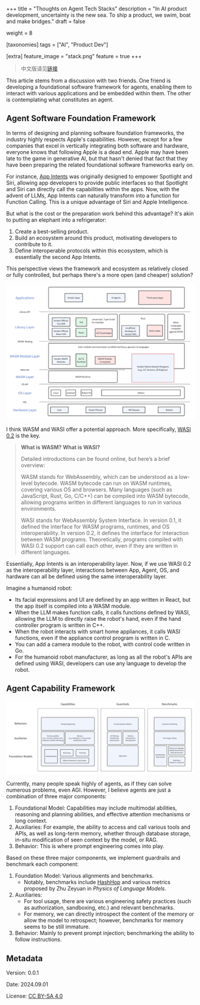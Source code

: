 +++
title = "Thoughts on Agent Tech Stacks"
description = "In AI product development, uncertainty is the new sea. To ship a product, we swim, boat and make bridges."
draft = false

weight = 8

[taxonomies]
tags = ["AI", "Product Dev"]

[extra]
feature_image = "stack.png"
feature = true
+++

> 中文版请见[链接](@/blog/agents-stacks/index.md)

This article stems from a discussion with two friends. One friend is developing a foundational software framework for agents, enabling them to interact with various applications and be embedded within them. The other is contemplating what constitutes an agent.

## Agent Software Foundation Framework

In terms of designing and planning software foundation frameworks, the industry highly respects Apple's capabilities. However, except for a few companies that excel in vertically integrating both software and hardware, everyone knows that following Apple is a dead end.
Apple may have been late to the game in generative AI, but that hasn't denied that fact that they have been preparing the related foundational software frameworks early on.

For instance, [App Intents](https://developer.apple.com/documentation/appintents/) was originally designed to empower Spotlight and Siri, allowing app developers to provide public interfaces so that Spotlight and Siri can directly call the capabilities within the apps.
Now, with the advent of LLMs, App Intents can naturally transform into a function for Function Calling. This is a unique advantage of Siri and Apple Intelligence.

But what is the cost or the preparation work behind this advantage? It's akin to putting an elephant into a refrigerator:

1. Create a best-selling product.
2. Build an ecosystem around this product, motivating developers to contribute to it.
3. Define interoperable protocols within this ecosystem, which is essentially the second App Intents.

This perspective views the framework and ecosystem as relatively closed or fully controlled, but perhaps there's a more open (and cheaper) solution?

![agent_tech_stack](agent_tech_stack.png)

I think WASM and WASI offer a potential approach. More specifically, [WASI 0.2](https://bytecodealliance.org/articles/WASI-0.2) is the key.

> **What is WASM? What is WASI?**
>
> Detailed introductions can be found online, but here’s a brief overview:
>
> WASM stands for WebAssembly, which can be understood as a low-level bytecode. WASM bytecode can run on WASM runtimes, covering various OS and browsers. Many languages (such as JavaScript, Rust, Go, C/C++) can be compiled into WASM bytecode, allowing programs written in different languages to run in various environments.
>
> WASI stands for WebAssembly System Interface. In version 0.1, it defined the interface for WASM programs, runtimes, and OS interoperability. In version 0.2, it defines the interface for interaction between WASM programs. Theoretically, programs compiled with WASI 0.2 support can call each other, even if they are written in different languages.

Essentially, App Intents is an interoperability layer. Now, if we use WASI 0.2 as the interoperability layer, interactions between App, Agent, OS, and hardware can all be defined using the same interoperability layer.

Imagine a humanoid robot:

* Its facial expressions and UI are defined by an app written in React, but the app itself is compiled into a WASM module.
* When the LLM makes function calls, it calls functions defined by WASI, allowing the LLM to directly raise the robot's hand, even if the hand controller program is written in C++.
* When the robot interacts with smart home appliances, it calls WASI functions, even if the appliance control program is written in C.
* You can add a camera module to the robot, with control code written in Go.
* For the humanoid robot manufacturer, as long as all the robot's APIs are defined using WASI, developers can use any language to develop the robot.

## Agent Capability Framework

![agent_capability_stack](agent_capability_stack.png)

Currently, many people speak highly of agents, as if they can solve numerous problems, even AGI. However, I believe agents are just a combination of three major components:

1. Foundational Model: Capabilities may include multimodal abilities, reasoning and planning abilities, and effective attention mechanisms or long context.
2. Auxiliaries: For example, the ability to access and call various tools and APIs, as well as long-term memory, whether through database storage, in-situ modification of seen context by the model, or RAG.
3. Behavior: This is where prompt engineering comes into play.

Based on these three major components, we implement guardrails and benchmark each component:

1. Foundation Model: Various alignments and benchmarks.
    * Notably, benchmarks include [HashHop](https://github.com/magicproduct/hash-hop) and various metrics proposed by Zhu Zeyuan in _Physics of Language Models_.
2. Auxiliaries:
    * For tool usage, there are various engineering safety practices (such as authorization, sandboxing, etc.) and relevant benchmarks.
    * For memory, we can directly introspect the content of the memory or allow the model to retrospect; however, benchmarks for memory seems to be still immature.
3. Behavior: Mainly to prevent prompt injection; benchmarking the ability to follow instructions.

## Metadata

Version: 0.0.1

Date: 2024.09.01

License: [CC BY-SA 4.0](https://creativecommons.org/licenses/by-sa/4.0/)

